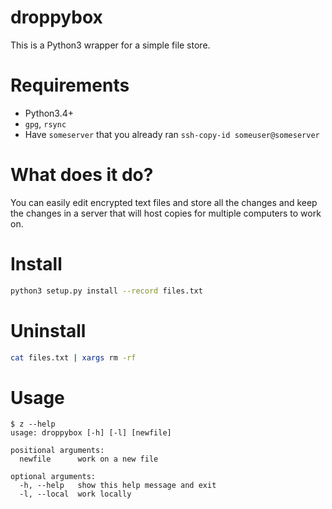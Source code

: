 # droppybox

This is a Python3 wrapper for a simple file store.

# Requirements

- Python3.4+
- `gpg`, `rsync`
- Have `someserver` that you already ran `ssh-copy-id someuser@someserver`

# What does it do?

You can easily edit encrypted text files and store all the changes and keep the changes
in a server that will host copies for multiple computers to work on.

# Install

```bash
python3 setup.py install --record files.txt
```

# Uninstall

```bash
cat files.txt | xargs rm -rf
```

# Usage

```
$ z --help
usage: droppybox [-h] [-l] [newfile]

positional arguments:
  newfile      work on a new file

optional arguments:
  -h, --help   show this help message and exit
  -l, --local  work locally
```
